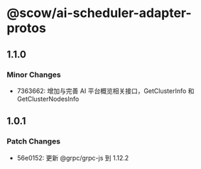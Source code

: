 # @scow/ai-scheduler-adapter-protos

## 1.1.0

### Minor Changes

- 7363662: 增加与完善 AI 平台概览相关接口，GetClusterInfo 和 GetClusterNodesInfo

## 1.0.1

### Patch Changes

- 56e0152: 更新 @grpc/grpc-js 到 1.12.2
